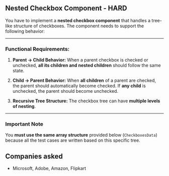 ## Nested Checkbox Component - HARD

You have to implement a **nested checkbox component** that handles a tree-like structure of checkboxes. The component needs to support the following behavior:

---

### Functional Requirements:

1. **Parent → Child Behavior:**
  When a parent checkbox is checked or unchecked, **all its children and nested children** should follow the same state.

2. **Child → Parent Behavior:**
  When **all children** of a parent are checked, the parent should automatically become checked.
  If **any child** is unchecked, the parent should become unchecked.

3. **Recursive Tree Structure:**
  The checkbox tree can have **multiple levels of nesting**.

---

### Important Note

You **must use the same array structure** provided below (`CheckboxesData`) because all the test cases are written based on this specific tree.

## Companies asked
- Microsoft, Adobe, Amazon, Flipkart
